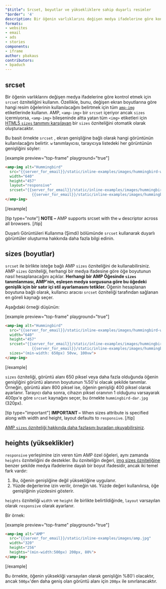 ```yaml
---
"$title": Srcset, boyutlar ve yüksekliklere sahip duyarlı resimler
"$order": '4'
description: Bir öğenin varlıklarını değişen medya ifadelerine göre kontrol etmek için srcset özniteliğini kullanın. Özellikle, bunu, değişen ekran boyutlarına göre...
formats:
- websites
- email
- ads
- stories
components:
- iframe
author: pbakaus
contributors:
- bpaduch
---
```


## srcset

Bir öğenin varlıklarını değişen medya ifadelerine göre kontrol etmek için `srcset` özniteliğini kullanın. Özellikle, bunu, değişen ekran boyutlarına göre hangi resim öğelerinin kullanılacağını belirtmek için tüm [`amp-img`](../../../../documentation/components/reference/amp-img.md) etiketlerinde kullanın. AMP, `<amp-img>` bir `srcset` içeriyor ancak `sizes` içermiyorsa, `<amp-img>` bileşeninde altta yatan tüm `<img>` etiketleri için <a href="https://developer.mozilla.org/en-US/docs/Web/HTML/Element/img" data-md-type="link">HTML5 `sizes` tanımını karşılayan</a> bir  `sizes` özniteliğini otomatik olarak oluşturacaktır.

Bu basit örnekte `srcset` , ekran genişliğine bağlı olarak hangi görüntünün kullanılacağını belirtir. `w` tanımlayıcısı, tarayıcıya listedeki her görüntünün genişliğini söyler:

[example preview="top-frame" playground="true"]
```html
<amp-img alt="Hummingbird"
  src="{{server_for_email}}/static/inline-examples/images/hummingbird-wide.jpg"
  width="640"
  height="457"
  layout="responsive"
  srcset="{{server_for_email}}/static/inline-examples/images/hummingbird-wide.jpg 640w,
            {{server_for_email}}/static/inline-examples/images/hummingbird-narrow.jpg 320w">
</amp-img>
```
[/example]

[tip type="note"] **NOTE –**  AMP supports srcset with the `w` descriptor across all browsers. [/tip]

<a>Duyarlı Görüntüleri Kullanma (Şimdi)</a> bölümünde <code>srcset</code> kullanarak duyarlı görüntüler oluşturma hakkında daha fazla bilgi edinin.

## sizes (boyutlar)

`srcset` ile birlikte isteğe bağlı AMP `sizes` özniteliğini de kullanabilirsiniz. AMP `sizes` özniteliği, herhangi bir medya ifadesine göre öğe boyutunun nasıl hesaplanacağını açıklar. <strong data-md-type="raw_html">Herhangi bir AMP Öğesinde `sizes` tanımlanması, AMP'nin, eşleşen medya sorgusuna göre bu öğedeki genişlik için bir satır içi stil ayarlamasını tetikler. </strong>Öğenin hesaplanan boyutuna bağlı olarak, kullanıcı aracısı `srcset` özniteliği tarafından sağlanan en göreli kaynağı seçer.

Aşağıdaki örneği düşünün:

[example preview="top-frame" playground="true"]
```html
<amp-img alt="Hummingbird"
  src="{{server_for_email}}/static/inline-examples/images/hummingbird-wide.jpg"
  width="640"
  height="457"
  srcset="{{server_for_email}}/static/inline-examples/images/hummingbird-wide.jpg 640w,
            {{server_for_email}}/static/inline-examples/images/hummingbird-narrow.jpg 320w"
  sizes="(min-width: 650px) 50vw, 100vw">
</amp-img>
```
[/example]

`sizes` özniteliği, görüntü alanı 650 piksel veya daha fazla olduğunda öğenin genişliğini görüntü alanının boyutunun %50'si olacak şekilde tanımlar. Örneğin, görüntü alanı 800 piksel ise, öğenin genişliği 400 piksel olarak ayarlanır. Tarayıcı daha sonra, cihazın piksel oranının 1 olduğunu varsayarak 400px'e göre `srcset` kaynağını seçer, bu örnekte `hummingbird-dar.jpg` (320px).

[tip type="important"] **IMPORTANT –** When sizes attribute is specified along with width and height, layout defaults to `responsive`. [/tip]

[AMP `sizes` özniteliği hakkında daha fazlasını buradan okuyabilirsiniz](../../../../documentation/guides-and-tutorials/learn/common_attributes.md).

## heights (yükseklikler)

`responsive` yerleşimine izin veren tüm AMP özel öğeleri, aynı zamanda `heights` özniteliğini de destekler. Bu özniteliğin değeri, [img sizes özniteliğine](https://developer.mozilla.org/en-US/docs/Web/HTML/Element/img) benzer şekilde medya ifadelerine dayalı bir boyut ifadesidir, ancak iki temel fark vardır:

1. Bu, öğenin genişliğine değil yüksekliğine uygulanır.
2. Yüzde değerlerine izin verilir, örneğin `%86`. Yüzde değeri kullanılırsa, öğe genişliğinin yüzdesini gösterir.

`heights` özniteliği `width` ve `height` ile birlikte belirtildiğinde, `layout` varsayılan olarak `responsive` olarak ayarlanır.

Bir örnek:

[example preview="top-frame" playground="true"]
```html
<amp-img alt="AMP"
  src="{{server_for_email}}/static/inline-examples/images/amp.jpg"
  width="320"
  height="256"
  heights="(min-width:500px) 200px, 80%">
</amp-img>
```
[/example]

Bu örnekte, öğenin yüksekliği varsayılan olarak genişliğin %80'i olacaktır, ancak `500px`'den daha geniş olan görüntü alanı için `200px` ile sınırlanacaktır.

